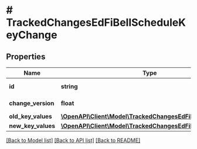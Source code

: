 # # TrackedChangesEdFiBellScheduleKeyChange

## Properties

Name | Type | Description | Notes
------------ | ------------- | ------------- | -------------
**id** | **string** | Resource identifier | [optional]
**change_version** | **float** | Change version | [optional]
**old_key_values** | [**\OpenAPI\Client\Model\TrackedChangesEdFiBellScheduleKey**](TrackedChangesEdFiBellScheduleKey.md) |  | [optional]
**new_key_values** | [**\OpenAPI\Client\Model\TrackedChangesEdFiBellScheduleKey**](TrackedChangesEdFiBellScheduleKey.md) |  | [optional]

[[Back to Model list]](../../README.md#models) [[Back to API list]](../../README.md#endpoints) [[Back to README]](../../README.md)
